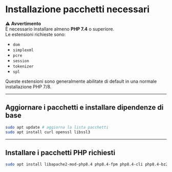 # Installazione pacchetti necessari

⚠️ **Avvertimento**  
È necessario installare almeno **PHP 7.4** o superiore.  
Le estensioni richieste sono:  
- `dom`  
- `simplexml`  
- `pcre`  
- `session`  
- `tokenizer`  
- `spl`  

Queste estensioni sono generalmente abilitate di default in una normale installazione PHP 7/8.

---

## Aggiornare i pacchetti e installare dipendenze di base

```bash
sudo apt update # aggiorna la lista pacchetti
sudo apt install curl openssl libssl3
```

---

## Installare i pacchetti PHP richiesti

```bash
sudo apt install libapache2-mod-php8.4 php8.4-fpm php8.4-cli php8.4-bz2 php8.4-curl php8.4-gd php8.4-intl php8.4-mbstring php8.4-pgsql php8.4-sqlite3 php8.4-xml php8.4-ldap php8.4-redis
```
